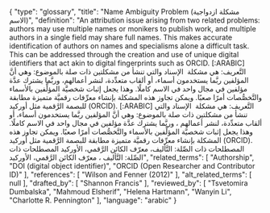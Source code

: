 {
    "type": "glossary",
    "title": "Name Ambiguity Problem (مشكلة ازدواجية الاسم)",
    "definition": "An attribution issue arising from two related problems: authors may use multiple names or monikers to publish work, and multiple authors in a single field may share full names. This makes accurate identification of authors on names and specialisms alone a difficult task. This can be addressed through the creation and use of unique digital identifiers that act akin to digital fingerprints such as ORCID. [:ARABIC] التَّعريف: هي مشكلة  الإسناد والتي تنشأ من مشكلتين ذات صلة بالموضوع: وهي أنَّ المؤلفين ربَّما يستخدمون أسماء، أو ألقاب متعدِّدة، لنشر أعمالهم، وربَّما يشترك عدَّة مؤلفين في مجال واحد في الاسم كاملًا. وهذا يجعل إثبات شخصيَّة المؤلِّفين بالأسماء والتَّخصُّصات أمرًا صعبًا. ويمكن تجاوز هذه المشكلة بإنشاء معرِّفات رقميَّة متميزة مطابقة للبصمة الرَّقمية مثل أوركيد (ORCID). [:ARABIC] التَّعريف: هي مشكلة  الإسناد والتي تنشأ من مشكلتين ذات صلة بالموضوع: وهي أنَّ المؤلفين ربَّما يستخدمون أسماء، أو ألقاب متعدِّدة، لنشر أعمالهم ، وربَّما يشترك عدَّة مؤلفين في مجال واحد في الاسم كاملًا. وهذا يجعل إثبات شخصيَّة المؤلِّفين بالأسماء والتَّخصُّصات أمرًا صعبًا. ويمكن تجاوز هذه المشكلة بإنشاء معرِّفات رقميَّة متميزة مطابقة للبصمة الرَّقمية مثل أوركيد (ORCID). المصطلحات ذات الصِّلة: التَّأليف، معرّف الكائن الرَّقمي، الأوركيد المصطلحات ذات الصِّلة: التَّأليف ، معرّف الكائن الرَّقمي، الأوركيد",
    "related_terms": [
        "Authorship",
        "DOI (digital object identifier)",
        "ORCID (Open Researcher and Contributor ID)"
    ],
    "references": [
        "Wilson and Fenner (2012)"
    ],
    "alt_related_terms": [
        null
    ],
    "drafted_by": [
        "Shannon Francis"
    ],
    "reviewed_by": [
        "Tsvetomira Dumbalska",
        "Mahmoud Elsherif",
        "Helena Hartmann",
        "Wanyin Li",
        "Charlotte R. Pennington"
    ],
    "language": "arabic"
}